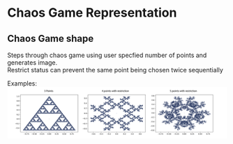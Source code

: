 # Chaos Game Representation

## Chaos Game shape
Steps through chaos game using user specfied number of points and generates image.<br>
Restrict status can prevent the same point being chosen twice sequentially

Examples:<br>
![examples](https://github.com/WillCheney/Chaos-Game-Representation/blob/master/Chaos%20Game%20example-01.png)

